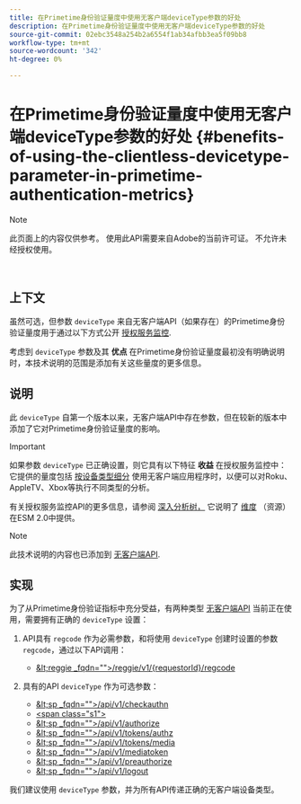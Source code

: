 ```yaml
---
title: 在Primetime身份验证量度中使用无客户端deviceType参数的好处
description: 在Primetime身份验证量度中使用无客户端deviceType参数的好处
source-git-commit: 02ebc3548a254b2a6554f1ab34afbb3ea5f09bb8
workflow-type: tm+mt
source-wordcount: '342'
ht-degree: 0%

---
```


# 在Primetime身份验证量度中使用无客户端deviceType参数的好处 {#benefits-of-using-the-clientless-devicetype-parameter-in-primetime-authentication-metrics}

>[!NOTE]
>
>此页面上的内容仅供参考。 使用此API需要来自Adobe的当前许可证。 不允许未经授权使用。

</br>

## 上下文

虽然可选，但参数 `deviceType` 来自无客户端API（如果存在）的Primetime身份验证量度用于通过以下方式公开 [授权服务监控](/help/authentication/entitlement-service-monitoring-overview.md).

考虑到 `deviceType` 参数及其 **优点** 在Primetime身份验证量度最初没有明确说明时，本技术说明的范围是添加有关这些量度的更多信息。

## 说明

此 `deviceType` 自第一个版本以来，无客户端API中存在参数，但在较新的版本中添加了它对Primetime身份验证量度的影响。



>[!IMPORTANT]
>
>如果参数 `deviceType` 已正确设置，则它具有以下特征 **收益** 在授权服务监控中：它提供的量度包括 [按设备类型细分](/help/authentication/entitlement-service-monitoring-overview.md#clientless_device_type) 使用无客户端应用程序时，以便可以对Roku、AppleTV、Xbox等执行不同类型的分析。


有关授权服务监控API的更多信息，请参阅 [深入分析树，](/help/authentication/entitlement-service-monitoring-api.md#drill-down_tree) 它说明了 [维度](/help/authentication/entitlement-service-monitoring-overview.md#esm_dimensions) （资源）在ESM 2.0中提供。

>[!NOTE]
>
>此技术说明的内容也已添加到 [无客户端API](#clientless_device_type).




## 实现

为了从Primetime身份验证指标中充分受益，有两种类型 [无客户端API](#web_srvs_summary) 当前正在使用，需要拥有正确的 `deviceType` 设置：

1. API具有 `regcode` 作为必需参数，和将使用 `deviceType` 创建时设置的参数 `regcode`，通过以下API调用：
   - [\&lt;reggie _fqdn=&quot;&quot;>/reggie/v1/{requestorId}/regcode](#reg_serv)

1. 具有的API `deviceType` 作为可选参数：
   - [\&lt;sp _fqdn=&quot;&quot;>/api/v1/checkauthn](#check_authn_token)
   - [&lt;span class=&quot;s1&quot;>](#retrieve_authn_token)
   - [\&lt;sp _fqdn=&quot;&quot;>/api/v1/authorize](#init_authz)
   - [\&lt;sp _fqdn=&quot;&quot;>/api/v1/tokens/authz](#retrieve_authz_token)
   - [\&lt;sp _fqdn=&quot;&quot;>/api/v1/tokens/media](#short_media)
   - [\&lt;sp _fqdn=&quot;&quot;>/api/v1/mediatoken](#short_media)
   - [\&lt;sp _fqdn=&quot;&quot;>/api/v1/preauthorize](#PreAuthZ_Resources)
   - [\&lt;sp _fqdn=&quot;&quot;>/api/v1/logout](#init_logout)

我们建议使用 `deviceType` 参数，并为所有API传递正确的无客户端设备类型。
